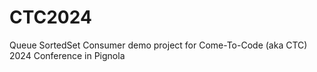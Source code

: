 # CTC2024
Queue SortedSet Consumer demo project for Come-To-Code (aka CTC) 2024 Conference in Pignola
